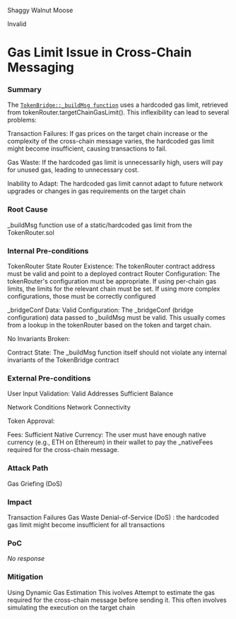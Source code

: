 Shaggy Walnut Moose

Invalid

# Gas Limit Issue in Cross-Chain Messaging

### Summary

The [`TokenBridge::_buildMsg function`](https://github.com/sherlock-audit/2025-01-peapods-finance/blob/main/contracts/contracts/ccip/TokenBridge.sol#L76) uses a hardcoded gas limit, retrieved from tokenRouter.targetChainGasLimit(). This inflexibility can lead to several problems:

Transaction Failures: If gas prices on the target chain increase or the complexity of the cross-chain message varies, the hardcoded gas limit might become insufficient, causing transactions to fail.

Gas Waste: If the hardcoded gas limit is unnecessarily high, users will pay for unused gas, leading to unnecessary cost.

Inability to Adapt: The hardcoded gas limit cannot adapt to future network upgrades or changes in gas requirements on the target chain

### Root Cause

_buildMsg function  use of a static/hardcoded gas limit from the  TokenRouter.sol

### Internal Pre-conditions

TokenRouter State
Router Existence: The tokenRouter contract address must be valid and point to a deployed contract
Router Configuration: The tokenRouter's configuration must be appropriate. If using per-chain gas limits, the limits for the relevant chain must be set. If using more complex configurations, those must be correctly configured


_bridgeConf Data:
Valid Configuration: The _bridgeConf (bridge configuration) data passed to _buildMsg must be valid. This usually comes from a lookup in the tokenRouter based on the token and target chain.

 No Invariants Broken:

Contract State: The _buildMsg function itself should not violate any internal invariants of the TokenBridge contract


### External Pre-conditions

User Input Validation:
   Valid Addresses
    Sufficient Balance

Network Conditions
  Network Connectivity

 Token Approval:


 Fees:
Sufficient Native Currency: The user must have enough native currency (e.g., ETH on Ethereum) in their wallet to pay the _nativeFees required for the cross-chain message. 
  



### Attack Path

 Gas Griefing (DoS)


### Impact

 Transaction Failures
 Gas Waste
 Denial-of-Service (DoS) :     the hardcoded gas limit might become insufficient for all transactions

### PoC

_No response_

### Mitigation

Using Dynamic Gas Estimation 
  This ivolves  Attempt to estimate the gas required for the cross-chain message before sending it. This often involves simulating the execution on the target chain